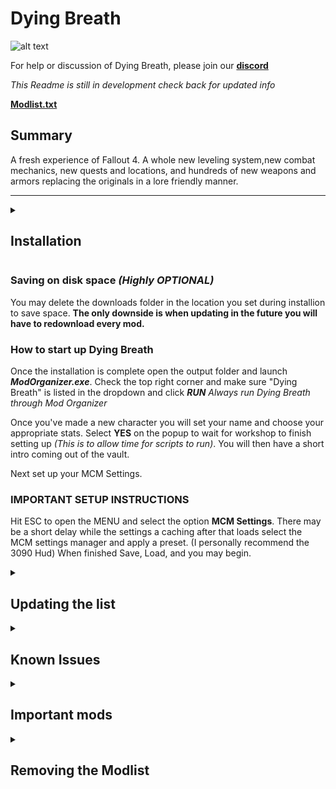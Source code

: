 # Dying Breath
![alt text](https://raw.githubusercontent.com/OddlyMistaken/Dying-Breath/8e5c0d5273549b74e6364866e73a3bbd84a969ea/Vault%20111.png)

For help or discussion of Dying Breath, please join our **[discord](https://discord.gg/T3XQky6g9c)**

_This Readme is still in development check back for updated info_

**[Modlist.txt](https://loadorderlibrary.com/lists/dying-breath)**
## Summary

A fresh experience of Fallout 4. A whole new leveling system,new combat mechanics, new quests and locations, and hundreds of new weapons and armors replacing the originals in a lore friendly manner. 

---

<details>
<summary><h2>Installation</h2></summary>

### Pre-Installation
For the Installation of Dying Breath you must use the most recent version of Fallout 4 on steam and download all DLC's (expect the Hi-res Texture Pack)

**This is only a requirment for the first install not when updating.**

#### Microsoft Visual C++ Redistributable Package

 Please make sure you have the latest Visual C++ installed. 
 [Direct link](https://aka.ms/vs/16/release/vc_redist.x64.exe) 

#### Cleaning Fallout 4

Please uninstall Fallout 4 through Steam and delete the documents folder typically located at "Drive"\Documents\My Games\Fallout4. Once this is finished you may reinstall Fallout 4 and all included DLC's
**(This list uses a stock game folder and will download the correct versions of all files)**

#### Starting Fallout 4

After Reinstalling Fallout 4 make sure to run the Game atleast once for the Graphics Check, hit play, and load the game to the main menu before closing and starting Wabbaajack

### Wabbajack

#### Preparations

Download the latest version of Wabbajack [here](https://github.com/wabbajack-tools/wabbajack/releases) and place the `Wabbajack.exe` file in a folder when unzipping at a root location such as **C:\Wabbajack** (This is the recommended installation method according to the wiki)

#### Download and Installation

The Process itself can take a while to speed this up you can put all files on an SSD (This is the reccomened and intended installation method for Dying Breath anyway.)

_STILL WRITING INSTRUCTIONS FOR HOW TO INSTALL WITH WABBAJACK_
**(These are from the WIKI https://wiki.wabbajack.org/user_documentation/Installing%20a%20Modlist.html)**

    Open Wabbajack and Navigate to the Gallery
    Decide on a List to install
    Click the download button
    Wait for the first download of the .wabbajack file to finish
    When it is done click the play button where previously you had the download button
    Open and read the specific readme of the list you are about to install
    Download any third-party or external files before attempting to install the list
    Select the paths for where the list should be installed
        Installation Location: The location where the files required to play will be installed to
            Can't be set to Wabbajack's Location
            Can't be set to Game Location
            Can't be the same as another list (lists can't be merged)
            Can't be in a Windows OS managed folder (Examples include Program Files, Downloads, and the Desktop)
    Download Location: The location where the downloaded archives are stored.
        Can share the same location as the downloads folders of other lists (avoids duplicate downloads)
        Don't merge download locations if you plan to create and share your own modlists, because Wabbajack can't really differentiate which archives are the ones it needs and which just have similar files.
    Wait till Wabbajack is done
    Go back to the readme (which will open automatically) and complete any final steps mentioned there


#### Problems with Wabbajack

If you recieve lots of errors while downloading please relogin into Nexus through wabbajack and restart the application before requesting support from anywhere.

#### Could not download...

If you have issues with files not downloading, manually download the files and drop them inside of the Download folder, then re-run Wabbajack. When Wabbajack detects the correct file it will resume installation. 

#### Files with known download issues
Fallout 4 enb (V501) 

</details>


### Saving on disk space ***(Highly OPTIONAL)***

You may delete the downloads folder in the location you set during installion to save space. 
**The only downside is when updating in the future you will have to redownload every mod.** 

### How to start up Dying Breath

Once the installation is complete open the output folder and launch **_ModOrganizer.exe_**. Check the top right corner and make sure "Dying Breath" is listed in the dropdown and click **_RUN_**
_Always run Dying Breath through Mod Organizer_

Once you've made a new character you will set your name and choose your appropriate stats. Select **YES** on the popup to wait for workshop to finish setting up _(This is to allow time for scripts to run)_. You will then have a short intro coming out of the vault.

Next set up your MCM Settings. 

### IMPORTANT SETUP INSTRUCTIONS

Hit ESC to open the MENU and select the option **MCM Settings**. There may be a short delay while the settings a caching after that loads select the MCM settings manager and apply a preset. (I personally recommend the 3090 Hud)
When finished Save, Load, and you may begin.

</details>

<details>
<summary><h2>Updating the list</h2></summary>

If Dying Breath receives an update, follow the same steps as installation but be sure to tick the _overwrite existing Modlist_. **This will delete any files that have been added**


</details>

<details>
<summary><h2>Known Issues</h2></summary>
    
If you experience the infinite loading screen on a new game, wait 30 seconds then hit **ENTER**, you may also press **_T_**  to skip the loading screen.
    
</details>

<details>
<summary><h2>Important mods</h2></summary>


### Gameplay
+ New combat mechanics
  + Better Locational Damage
    + Add Bleed Damage and Pain DeBuffs
      +
  + Take Cover
    + Favorite Take Cover item or run into a wall while looking up or down to enter cover, press W or use item to leave cover.
    + 
  + 

### Quests


### New things
+ All Armors and Clothes replaced for Base Game (DLCs in the works)
+ All Weapons replaced with lore friendly replacements
+ Custom Leveled List Distribution
+ Graphical Overhauls for most items


</details>

<details>
<summary><h2>Removing the Modlist</h2></summary>

To uninstall Dying Breath simply delete the install folder.

</details>
